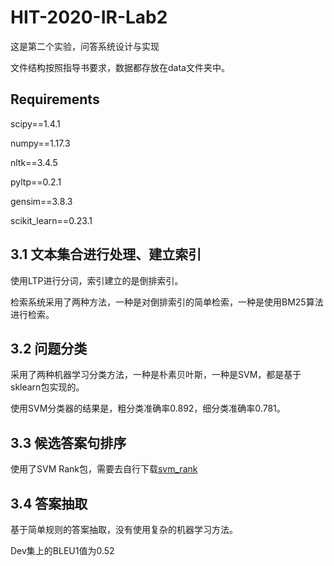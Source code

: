 # HIT-2020-IR-Lab2
这是第二个实验，问答系统设计与实现

文件结构按照指导书要求，数据都存放在data文件夹中。
## Requirements
scipy==1.4.1

numpy==1.17.3

nltk==3.4.5

pyltp==0.2.1

gensim==3.8.3

scikit_learn==0.23.1

## 3.1 文本集合进行处理、建立索引
使用LTP进行分词，索引建立的是倒排索引。

检索系统采用了两种方法，一种是对倒排索引的简单检索，一种是使用BM25算法进行检索。

## 3.2 问题分类
采用了两种机器学习分类方法，一种是朴素贝叶斯，一种是SVM，都是基于sklearn包实现的。

使用SVM分类器的结果是，粗分类准确率0.892，细分类准确率0.781。
## 3.3 候选答案句排序
使用了SVM Rank包，需要去自行下载[svm_rank](http://www.cs.cornell.edu/people/tj/svm_light/svm_rank.html)

## 3.4 答案抽取
基于简单规则的答案抽取，没有使用复杂的机器学习方法。

Dev集上的BLEU1值为0.52